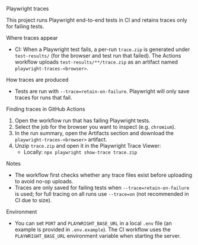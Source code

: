 Playwright traces

This project runs Playwright end-to-end tests in CI and retains traces only for failing tests.

Where traces appear
- CI: When a Playwright test fails, a per-run `trace.zip` is generated under `test-results/` (for the browser and test run that failed). The Actions workflow uploads `test-results/**/trace.zip` as an artifact named `playwright-traces-<browser>`.

How traces are produced
- Tests are run with `--trace=retain-on-failure`. Playwright will only save traces for runs that fail.

Finding traces in GitHub Actions
1. Open the workflow run that has failing Playwright tests.
2. Select the job for the browser you want to inspect (e.g. `chromium`).
3. In the run summary, open the Artifacts section and download the `playwright-traces-<browser>` artifact.
4. Unzip `trace.zip` and open it in the Playwright Trace Viewer:
   - Locally: `npx playwright show-trace trace.zip`

Notes
- The workflow first checks whether any trace files exist before uploading to avoid no-op uploads.
- Traces are only saved for failing tests when `--trace=retain-on-failure` is used; for full tracing on all runs use `--trace=on` (not recommended in CI due to size).

Environment
- You can set `PORT` and `PLAYWRIGHT_BASE_URL` in a local `.env` file (an example is provided in `.env.example`). The CI workflow uses the `PLAYWRIGHT_BASE_URL` environment variable when starting the server.

